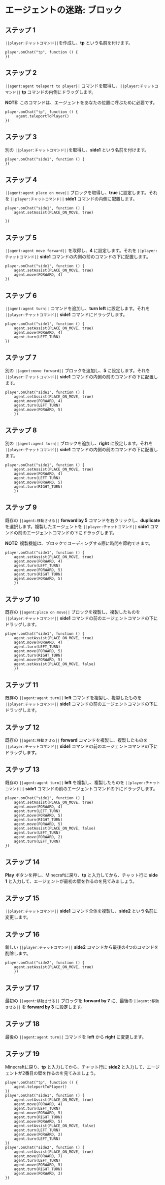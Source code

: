 # エージェントの迷路: ブロック

## ステップ 1
``||player:チャットコマンド||``を作成し、**tp** という名前を付けます。

```blocks
player.onChat("tp", function () {
})
```

## ステップ 2

``||agent:agent teleport to player||`` コマンドを取得し、``||player:チャットコマンド||`` **tp** コマンドの内側にドラッグします。

**NOTE:** このコマンドは、エージェントをあなたの位置に呼ぶために必要です。

```blocks
player.onChat("tp", function () {  
     agent.teleportToPlayer()  
})  
```

## ステップ 3

別の ``||player:チャットコマンド||``を取得し、**side1** という名前を付けます。

```blocks
player.onChat("side1", function () {
})
```

## ステップ 4

``||agent:agent place on move||`` ブロックを取得し、**true** に設定します。それを ``||player:チャットコマンド||`` **side1** コマンドの内側に配置します。

```blocks
player.onChat("side1", function () {  
    agent.setAssist(PLACE_ON_MOVE, true)  
     
}) 
```

## ステップ 5

``||agent:agent move forward||`` を取得し、**4** に設定します。それを ``||player:チャットコマンド||`` **side1** コマンドの内側の前のコマンドの下に配置します。

```blocks
player.onChat("side1", function () {  
    agent.setAssist(PLACE_ON_MOVE, true)  
    agent.move(FORWARD, 4)  
})  
```

## ステップ 6

``||agent:agent turn||`` コマンドを追加し、**turn left** に設定します。それを ``||player:チャットコマンド||`` **side1** コマンドにドラッグします。

```blocks
player.onChat("side1", function () {  
    agent.setAssist(PLACE_ON_MOVE, true)  
    agent.move(FORWARD, 4)  
    agent.turn(LEFT_TURN)  
})  
```

## ステップ 7

別の ``||agent:move forward||`` ブロックを追加し、**5** に設定します。それを ``||player:チャットコマンド||`` **side1** コマンドの内側の前のコマンドの下に配置します。

```blocks
player.onChat("side1", function () {  
    agent.setAssist(PLACE_ON_MOVE, true)  
    agent.move(FORWARD, 4)  
    agent.turn(LEFT_TURN)  
    agent.move(FORWARD, 5)  
    })  
```

## ステップ 8

別の ``||agent:agent turn||`` ブロックを追加し、**right** に設定します。それを ``||player:チャットコマンド||`` **side1** コマンドの内側の前のコマンドの下に配置します。

```blocks
player.onChat("side1", function () {  
    agent.setAssist(PLACE_ON_MOVE, true)  
    agent.move(FORWARD, 4)  
    agent.turn(LEFT_TURN)  
    agent.move(FORWARD, 5)
    agent.turn(RIGHT_TURN)    
    })  
```

## ステップ 9

既存の ``||agent:移動させる||`` **forward by 5** コマンドを右クリックし、**duplicate** を選択します。複製したエージェントを ``||player:チャットコマンド||`` **side1** コマンドの前のエージェントコマンドの下にドラッグします。

**NOTE:** 複製機能は、ブロックでコーディングする際に時間を節約できます。

```blocks
player.onChat("side1", function () {  
    agent.setAssist(PLACE_ON_MOVE, true)  
    agent.move(FORWARD, 4)  
    agent.turn(LEFT_TURN)  
    agent.move(FORWARD, 5)  
    agent.turn(RIGHT_TURN)  
    agent.move(FORWARD, 5)  
    })  
```

## ステップ 10

既存の ``||agent:place on move||`` ブロックを複製し、複製したものを ``||player:チャットコマンド||`` **side1** コマンドの前のエージェントコマンドの下にドラッグします。

```blocks
player.onChat("side1", function () {  
    agent.setAssist(PLACE_ON_MOVE, true)  
    agent.move(FORWARD, 4)  
    agent.turn(LEFT_TURN)  
    agent.move(FORWARD, 5)  
    agent.turn(RIGHT_TURN)  
    agent.move(FORWARD, 5)  
    agent.setAssist(PLACE_ON_MOVE, false)  
    })  
```

## ステップ 11

既存の ``||agent:agent turn||`` **left** コマンドを複製し、複製したものを ``||player:チャットコマンド||`` **side1** コマンドの前のエージェントコマンドの下にドラッグします。

## ステップ 12

既存の ``||agent:移動させる||`` **forward** コマンドを複製し、複製したものを ``||player:チャットコマンド||`` **side1** コマンドの前のエージェントコマンドの下にドラッグします。

## ステップ 13

既存の ``||agent:agent turn||`` **left** を複製し、複製したものを ``||player:チャットコマンド||`` **side1** コマンドの前のエージェントコマンドの下にドラッグします。

```blocks
player.onChat("side1", function () {  
    agent.setAssist(PLACE_ON_MOVE, true)  
    agent.move(FORWARD, 4)  
    agent.turn(LEFT_TURN)  
    agent.move(FORWARD, 5)  
    agent.turn(RIGHT_TURN)  
    agent.move(FORWARD, 5)  
    agent.setAssist(PLACE_ON_MOVE, false)  
    agent.turn(LEFT_TURN)  
    agent.move(FORWARD, 2)  
    agent.turn(LEFT_TURN)  
})  
```

## ステップ 14

**Play** ボタンを押し、Minecraftに戻り、**tp** と入力してから、チャット行に **side 1** と入力して、エージェントが最初の壁を作るのを見てみましょう。

## ステップ 15

``||player:チャットコマンド||`` **side1** コマンド全体を複製し、**side2** という名前に変更します。

## ステップ 16

新しい ``||player:チャットコマンド||`` **side2** コマンドから最後の4つのコマンドを削除します。

```blocks
player.onChat("side2", function () {  
    agent.setAssist(PLACE_ON_MOVE, true)  
    })  
```

## ステップ 17

最初の ``||agent:移動させる||`` ブロックを **forward by 7** に、最後の ``||agent:移動させる||`` を **forward by 3** に設定します。

## ステップ 18

最後の ``||agent:agent turn||`` コマンドを **left** から **right** に変更します。

## ステップ 19

Minecraftに戻り、**tp** と入力してから、チャット行に **side2** と入力して、エージェントが2番目の壁を作るのを見てみましょう。

```blocks
player.onChat("tp", function () {  
    agent.teleportToPlayer()  
})  
player.onChat("side1", function () {  
    agent.setAssist(PLACE_ON_MOVE, true)  
    agent.move(FORWARD, 4)  
    agent.turn(LEFT_TURN)  
    agent.move(FORWARD, 5)  
    agent.turn(RIGHT_TURN)  
    agent.move(FORWARD, 5)  
    agent.setAssist(PLACE_ON_MOVE, false)  
    agent.turn(LEFT_TURN)  
    agent.move(FORWARD, 2)  
    agent.turn(LEFT_TURN)  
})  
player.onChat("side2", function () {  
    agent.setAssist(PLACE_ON_MOVE, true)  
    agent.move(FORWARD, 7)  
    agent.turn(LEFT_TURN)  
    agent.move(FORWARD, 5)  
    agent.turn(RIGHT_TURN)  
    agent.move(FORWARD, 3)  
})  
```
